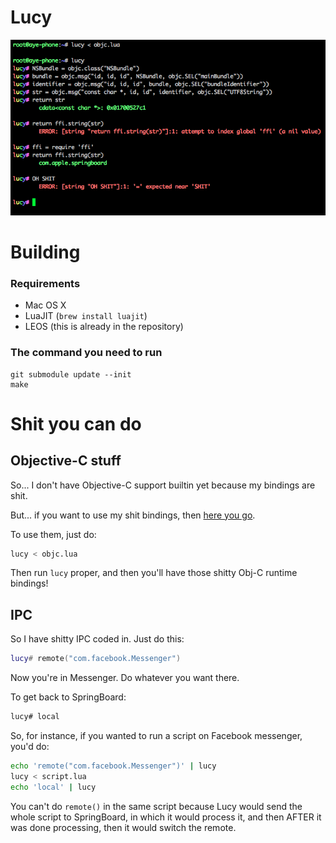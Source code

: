 # Lucy

![](screen.png)

# Building

### Requirements

* Mac OS X
* LuaJIT (`brew install luajit`)
* LEOS (this is already in the repository)

### The command you need to run

```
git submodule update --init
make
```


# Shit you can do

## Objective-C stuff

So... I don't have Objective-C support builtin yet because my bindings are shit.

But... if you want to use my shit bindings, then [here you go](https://gist.github.com/rweichler/7821b778467855a9f770abf2ac0a9704).

To use them, just do:

```bash
lucy < objc.lua
```

Then run `lucy` proper, and then you'll have those shitty Obj-C runtime bindings!

## IPC

So I have shitty IPC coded in. Just do this:

```lua
lucy# remote("com.facebook.Messenger")
```

Now you're in Messenger. Do whatever you want there.

To get back to SpringBoard:

```bash
lucy# local
```

So, for instance, if you wanted to run a script on Facebook messenger, you'd do:

```bash
echo 'remote("com.facebook.Messenger")' | lucy
lucy < script.lua
echo 'local' | lucy
```

You can't do `remote()` in the same script because Lucy would send the whole script to SpringBoard, in which it would process it, and then AFTER it was done processing, then it would switch the remote.
